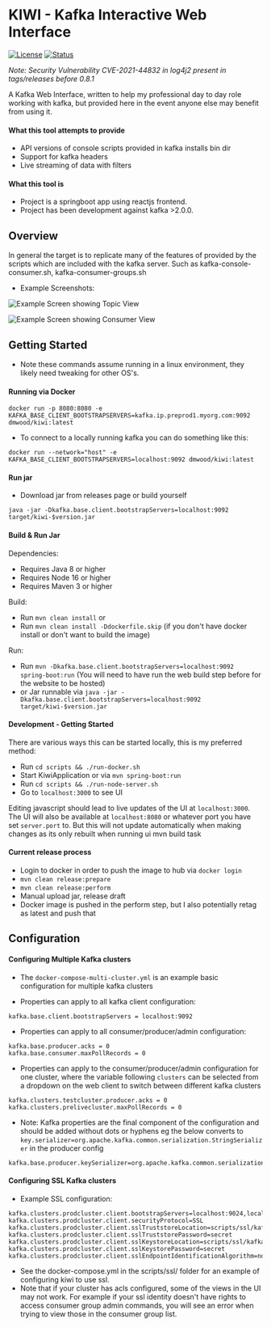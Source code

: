 # KIWI - Kafka Interactive Web Interface 

[![License](https://img.shields.io/badge/License-Apache%202.0-blue.svg)](https://opensource.org/licenses/Apache-2.0)
[![Status](https://img.shields.io/badge/Latest-0.9.5-green.svg)]()

*Note: Security Vulnerability CVE-2021-44832 in log4j2 present in tags/releases before 0.8.1*

A Kafka Web Interface, written to help my professional day to day role working with kafka, but provided here in the event anyone else may benefit from using it.

#### What this tool attempts to provide
 - API versions of console scripts provided in kafka installs bin dir
 - Support for kafka headers
 - Live streaming of data with filters
  

#### What this tool is
 - Project is a springboot app using reactjs frontend.
 - Project has been development against kafka >2.0.0. 
  
## Overview

In general the target is to replicate many of the features of provided by the scripts which are included with the kafka server. 
Such as kafka-console-consumer.sh, kafka-consumer-groups.sh

- Example Screenshots: 

![Example Screen showing Topic View](./img/TopicView.png "Topic View")


![Example Screen showing Consumer View](./img/ConsumerView.png "Consumer View")


## Getting Started
 - Note these commands assume running in a linux environment, they likely need tweaking for other OS's.

#### Running via Docker
`docker run -p 8080:8080 -e KAFKA_BASE_CLIENT_BOOTSTRAPSERVERS=kafka.ip.preprod1.myorg.com:9092 dmwood/kiwi:latest`

- To connect to a locally running kafka you can do something like this:

`docker run --network="host" -e KAFKA_BASE_CLIENT_BOOTSTRAPSERVERS=localhost:9092 dmwood/kiwi:latest`
 
#### Run jar

 - Download jar from releases page or build yourself
 
`java -jar -Dkafka.base.client.bootstrapServers=localhost:9092 target/kiwi-$version.jar`
 
#### Build & Run Jar

Dependencies: 
 - Requires Java 8 or higher 
 - Requires Node 16 or higher
 - Requires Maven 3 or higher
 
Build:
 - Run `mvn clean install`
or
 - Run `mvn clean install -Ddockerfile.skip` (if you don't have docker install or don't want to build the image)

Run: 
 - Run `mvn -Dkafka.base.client.bootstrapServers=localhost:9092 spring-boot:run` (You will need to have run the web build step before for the website to be hosted)
 - or Jar runnable via `java -jar -Dkafka.base.client.bootstrapServers=localhost:9092 target/kiwi-$version.jar`
  
#### Development - Getting Started

There are various ways this can be started locally, this is my preferred method:

 - Run `cd scripts && ./run-docker.sh`
 - Start KiwiApplication or via `mvn spring-boot:run`
 - Run `cd scripts && ./run-node-server.sh`
 - Go to `localhost:3000` to see UI
 
Editing javascript should lead to live updates of the UI at `localhost:3000`.
The UI will also be available at `localhost:8080` or whatever port you have set `server.port` to.
But this will not update automatically when making changes as its only rebuilt when running ui mvn build task
  

#### Current release process
 - Login to docker in order to push the image to hub via `docker login`
 - `mvn clean release:prepare`
 - `mvn clean release:perform`
 - Manual upload jar, release draft
 - Docker image is pushed in the perform step, but I also potentially retag as latest and push that
 
## Configuration

#### Configuring Multiple Kafka clusters
 - The `docker-compose-multi-cluster.yml` is an example basic configuration for multiple kafka clusters

 - Properties can apply to all kafka client configuration:
```
kafka.base.client.bootstrapServers = localhost:9092
```
 - Properties can apply to all consumer/producer/admin configuration:
```
kafka.base.producer.acks = 0
kafka.base.consumer.maxPollRecords = 0
```
 - Properties can apply to the consumer/producer/admin configuration for one cluster, where the variable following `clusters` can be selected from a dropdown on the web client to switch between different kafka clusters 
```
kafka.clusters.testcluster.producer.acks = 0
kafka.clusters.prelivecluster.maxPollRecords = 0
```
 
 - Note: Kafka properties are the final component of the configuration and should be added without dots or hyphens eg the below converts to `key.serializer=org.apache.kafka.common.serialization.StringSerializer` in the producer config
```
kafka.base.producer.keySerializer=org.apache.kafka.common.serialization.StringSerializer
```

#### Configuring SSL Kafka clusters

 - Example SSL configuration:
 
```
kafka.clusters.prodcluster.client.bootstrapServers=localhost:9024,localhost:9025,localhost:9026
kafka.clusters.prodcluster.client.securityProtocol=SSL
kafka.clusters.prodcluster.client.sslTruststoreLocation=scripts/ssl/kafka.client.truststore.jks
kafka.clusters.prodcluster.client.sslTruststorePassword=secret
kafka.clusters.prodcluster.client.sslKeystoreLocation=scripts/ssl/kafka.client.truststore.jks
kafka.clusters.prodcluster.client.sslKeystorePassword=secret
kafka.clusters.prodcluster.client.sslEndpointIdentificationAlgorithm=none
```
 - See the docker-compose.yml in the scripts/ssl/ folder for an example of configuring kiwi to use ssl.
 - Note that if your cluster has acls configured, some of the views in the UI may not work. For example if your ssl identity doesn't have rights to access consumer group admin commands, you will see an error when trying to view those in the consumer group list.
